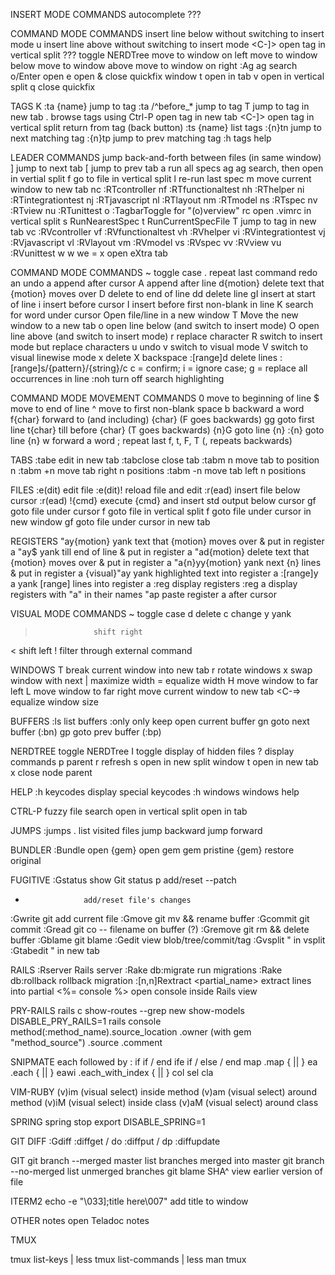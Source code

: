 
INSERT MODE COMMANDS
<C-n>              autocomplete
<C-d>              ???

COMMAND MODE COMMANDS
<Leader><Enter>    insert line below without switching to insert mode
<Leader>u          insert line above without switching to insert mode
<C-]>              open tag in vertical split
<C-c>              ???
<C-n>              toggle NERDTree
<C-h>              move to window on left
<C-j>              move to window below
<C-k>              move to window above
<C-l>              move to window on right
:Ag                ag search
  o/Enter            open
  e                  open & close quickfix window
  t                  open in tab
  v                  open in vertical split
  q                  close quickfix

TAGS
K
:ta {name}         jump to tag
:ta /^before_*     jump to tag
<Leader>T          jump to tag in new tab
<Leader>.          browse tags using Ctrl-P
  <C-t>              open tag in new tab
  <C-]>              open tag in vertical split
<C-T>              return from tag (back button)
:ts {name}         list tags
  :{n}tn             jump to next matching tag
  :{n}tp             jump to prev matching tag
:h tags            help

LEADER COMMANDS
<Leader><Leader>   jump back-and-forth between files (in same window)
<Leader>]          jump to next tab
<Leader>[          jump to prev tab
<Leader>a          run all specs
<Leader>ag         ag search, then open in vertial split
<Leader>f          go to file in vertical split
<Leader>l          re-run last spec
<Leader>m          move current window to new tab
<Leader>nc         :RTcontroller
<Leader>nf         :RTfunctionaltest
<Leader>nh         :RThelper
<Leader>ni         :RTintegrationtest
<Leader>nj         :RTjavascript
<Leader>nl         :RTlayout
<Leader>nm         :RTmodel
<Leader>ns         :RTspec
<Leader>nv         :RTview
<Leader>nu         :RTunittest
<Leader>o          :TagbarToggle for "(o)verview"
<leader>rc         open .vimrc in vertical split
<Leader>s          RunNearestSpec
<Leader>t          RunCurrentSpecFile
<Leader>T          jump to tag in new tab
<Leader>vc         :RVcontroller<CR>
<Leader>vf         :RVfunctionaltest<CR>
<Leader>vh         :RVhelper<CR>
<Leader>vi         :RVintegrationtest<CR>
<Leader>vj         :RVjavascript<CR>
<Leader>vl         :RVlayout<CR>
<Leader>vm         :RVmodel<CR>
<Leader>vs         :RVspec<CR>
<Leader>vv         :RVview<CR>
<Leader>vu         :RVunittest<CR>
<Leader>w          <C-w>w
<Leader>we         <C-w>=
<Leader>x          open eXtra tab

COMMAND MODE COMMANDS
~                  toggle case
.                  repeat last command
<C-r>              redo an undo
a                  append after cursor
A                  append after line
d{motion}          delete text that {motion} moves over
D                  delete to end of line
dd                 delete line
gI                 insert at start of line
i                  insert before cursor
I                  insert before first non-blank in line
K                  search for word under cursor
  <Ctrl-W><CR>       Open file/line in a new window
  <Ctrl-W>T          Move the new window to a new tab
o                  open line below (and switch to insert mode)
O                  open line above (and switch to insert mode)
r                  replace character
R                  switch to insert mode but replace characters
u                  undo
v                  switch to visual mode
V                  switch to visual linewise mode
x                  delete
X                  backspace
:[range]d          delete lines
:[range]s/{pattern}/{string}/c
                 c = confirm; i = ignore case; g = replace all occurrences in line
:noh               turn off search highlighting

COMMAND MODE MOVEMENT COMMANDS
0                  move to beginning of line
$                  move to end of line
^                  move to first non-blank space
b                  backward a word
f{char}            forward to (and including) {char} (F goes backwards)
gg                 goto first line
t{char}            till before {char} (T goes backwards)
{n}G               goto line {n}
:{n}               goto line {n}
w                  forward a word
;                  repeat last f, t, F, T  (, repeats backwards)

TABS
:tabe              edit in new tab
:tabclose          close tab
:tabm n            move tab to position n
:tabm +n           move tab right n positions
:tabm -n           move tab left n positions

FILES
:e(dit)            edit file
:e(dit)!           reload file and edit
:r(ead)            insert file below cursor
:r(ead) !{cmd}     execute {cmd} and insert std output below cursor
gf                 goto file under cursor
<Leader>f          goto file in vertical split
<C-w>f             goto file under cursor in new window
<C-w>gf            goto file under cursor in new tab

REGISTERS
"ay{motion}        yank text that {motion} moves over & put in register a
  "ay$               yank till end of line & put in register a
"ad{motion}        delete text that {motion} moves over & put in register a
"a{n}yy{motion}    yank next {n} lines & put in register a
{visual}"ay        yank highlighted text into register a
:[range]y a        yank [range] lines into register a
:reg               display registers
:reg a             display registers with "a" in their names
"ap                paste register a after cursor

VISUAL MODE COMMANDS
~                  toggle case
d                  delete
c                  change
y                  yank
>                  shift right
<                  shift left
!                  filter through external command

WINDOWS
<C-w>T             break current window into new tab
<C-w>r             rotate windows
<C-w>x             swap window with next
<C-w>|             maximize width
<C-w>=             equalize width
<C-w>H             move window to far left
<C-w>L             move window to far right
<C-x>              move current window to new tab
<C-=>              equalize window size

BUFFERS
:ls                list buffers
:only              only keep open current buffer
gn                 goto next buffer (:bn<CR>)
gp                 goto prev buffer (:bp<CR>)

NERDTREE
<C-n>              toggle NERDTree
I                  toggle display of hidden files
?                  display commands
p                  parent
r                  refresh
s                  open in new split window
t                  open in new tab
x                  close node parent

HELP
:h keycodes        display special keycodes
:h windows         windows help

CTRL-P
<C-p>              fuzzy file search
  <C-v>              open in vertical split
  <C-t>              open in tab

JUMPS
:jumps .           list visited files
<C-o>              jump backward
<C-i>              jump forward

BUNDLER
:Bundle open {gem} open gem
gem pristine {gem} restore original

FUGITIVE
:Gstatus           show Git status
  p                  add/reset --patch
  -                  add/reset file's changes
:Gwrite            git add current file
:Gmove             git mv && rename buffer
:Gcommit           git commit
:Gread             git co -- filename on buffer (?)
:Gremove           git rm && delete buffer
:Gblame            git blame
:Gedit             view blob/tree/commit/tag
  :Gvsplit           " in vsplit
  :Gtabedit          " in new tab


RAILS
:Rserver                         Rails server
:Rake db:migrate                 run migrations
:Rake db:rollback                rollback migration
:[n,n]Rextract <partial_name>    extract lines into partial
<%= console %>                   open console inside Rails view

PRY-RAILS
rails c
show-routes --grep new
show-models
DISABLE_PRY_RAILS=1 rails console
method(:method_name).source_location
                    .owner (with gem "method_source")
                    .source
                    .comment

SNIPMATE
each followed by <tab>:
  if               if / end
  ife              if / else / end
  map              .map { || }
  ea               .each { || }
  eawi             .each_with_index { || }
  col
  sel
  cla

VIM-RUBY
(v)im              (visual select) inside method
(v)am              (visual select) around method
(v)iM              (visual select) inside class
(v)aM              (visual select) around class

SPRING
spring stop
export DISABLE_SPRING=1

GIT DIFF
:Gdiff
:diffget / do
:diffput / dp
:diffupdate

GIT
git branch --merged master  list branches merged into master
git branch --no-merged      list unmerged branches
git blame SHA^ <filename>   view earlier version of file

ITERM2
echo -e "\033];title here\007"  add title to window

OTHER
notes              open Teladoc notes

TMUX

tmux list-keys | less
tmux list-commands | less
man tmux
